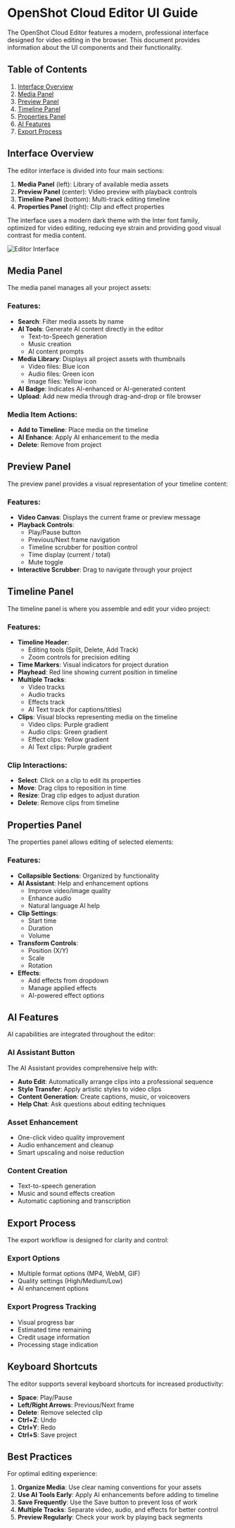 # OpenShot Cloud Editor UI Guide

The OpenShot Cloud Editor features a modern, professional interface designed for video editing in the browser. This document provides information about the UI components and their functionality.

## Table of Contents

1. [Interface Overview](#interface-overview)
2. [Media Panel](#media-panel)
3. [Preview Panel](#preview-panel)
4. [Timeline Panel](#timeline-panel)
5. [Properties Panel](#properties-panel)
6. [AI Features](#ai-features)
7. [Export Process](#export-process)

## Interface Overview

The editor interface is divided into four main sections:

1. **Media Panel** (left): Library of available media assets
2. **Preview Panel** (center): Video preview with playback controls
3. **Timeline Panel** (bottom): Multi-track editing timeline
4. **Properties Panel** (right): Clip and effect properties

The interface uses a modern dark theme with the Inter font family, optimized for video editing, reducing eye strain and providing good visual contrast for media content.

![Editor Interface](static/img/editor-screenshot.jpg)

## Media Panel

The media panel manages all your project assets:

### Features:

- **Search**: Filter media assets by name
- **AI Tools**: Generate AI content directly in the editor
  - Text-to-Speech generation
  - Music creation
  - AI content prompts
- **Media Library**: Displays all project assets with thumbnails
  - Video files: Blue icon
  - Audio files: Green icon  
  - Image files: Yellow icon
- **AI Badge**: Indicates AI-enhanced or AI-generated content
- **Upload**: Add new media through drag-and-drop or file browser

### Media Item Actions:

- **Add to Timeline**: Place media on the timeline
- **AI Enhance**: Apply AI enhancement to the media
- **Delete**: Remove from project

## Preview Panel

The preview panel provides a visual representation of your timeline content:

### Features:

- **Video Canvas**: Displays the current frame or preview message
- **Playback Controls**:
  - Play/Pause button
  - Previous/Next frame navigation
  - Timeline scrubber for position control
  - Time display (current / total)
  - Mute toggle
- **Interactive Scrubber**: Drag to navigate through your project

## Timeline Panel

The timeline panel is where you assemble and edit your video project:

### Features:

- **Timeline Header**:
  - Editing tools (Split, Delete, Add Track)
  - Zoom controls for precision editing
- **Time Markers**: Visual indicators for project duration
- **Playhead**: Red line showing current position in timeline
- **Multiple Tracks**:
  - Video tracks
  - Audio tracks
  - Effects track
  - AI Text track (for captions/titles)
- **Clips**: Visual blocks representing media on the timeline
  - Video clips: Purple gradient
  - Audio clips: Green gradient
  - Effect clips: Yellow gradient
  - AI Text clips: Purple gradient

### Clip Interactions:

- **Select**: Click on a clip to edit its properties
- **Move**: Drag clips to reposition in time
- **Resize**: Drag clip edges to adjust duration
- **Delete**: Remove clips from timeline

## Properties Panel

The properties panel allows editing of selected elements:

### Features:

- **Collapsible Sections**: Organized by functionality
- **AI Assistant**: Help and enhancement options
  - Improve video/image quality
  - Enhance audio
  - Natural language AI help
- **Clip Settings**:
  - Start time
  - Duration
  - Volume
- **Transform Controls**:
  - Position (X/Y)
  - Scale
  - Rotation
- **Effects**:
  - Add effects from dropdown
  - Manage applied effects
  - AI-powered effect options

## AI Features

AI capabilities are integrated throughout the editor:

### AI Assistant Button

The AI Assistant provides comprehensive help with:

- **Auto Edit**: Automatically arrange clips into a professional sequence
- **Style Transfer**: Apply artistic styles to video clips
- **Content Generation**: Create captions, music, or voiceovers
- **Help Chat**: Ask questions about editing techniques

### Asset Enhancement

- One-click video quality improvement
- Audio enhancement and cleanup
- Smart upscaling and noise reduction

### Content Creation

- Text-to-speech generation
- Music and sound effects creation
- Automatic captioning and transcription

## Export Process

The export workflow is designed for clarity and control:

### Export Options

- Multiple format options (MP4, WebM, GIF)
- Quality settings (High/Medium/Low)
- AI enhancement options

### Export Progress Tracking

- Visual progress bar
- Estimated time remaining
- Credit usage information
- Processing stage indication

## Keyboard Shortcuts

The editor supports several keyboard shortcuts for increased productivity:

- **Space**: Play/Pause
- **Left/Right Arrows**: Previous/Next frame
- **Delete**: Remove selected clip
- **Ctrl+Z**: Undo
- **Ctrl+Y**: Redo
- **Ctrl+S**: Save project

## Best Practices

For optimal editing experience:

1. **Organize Media**: Use clear naming conventions for your assets
2. **Use AI Tools Early**: Apply AI enhancements before adding to timeline
3. **Save Frequently**: Use the Save button to prevent loss of work
4. **Multiple Tracks**: Separate video, audio, and effects for better control
5. **Preview Regularly**: Check your work by playing back segments